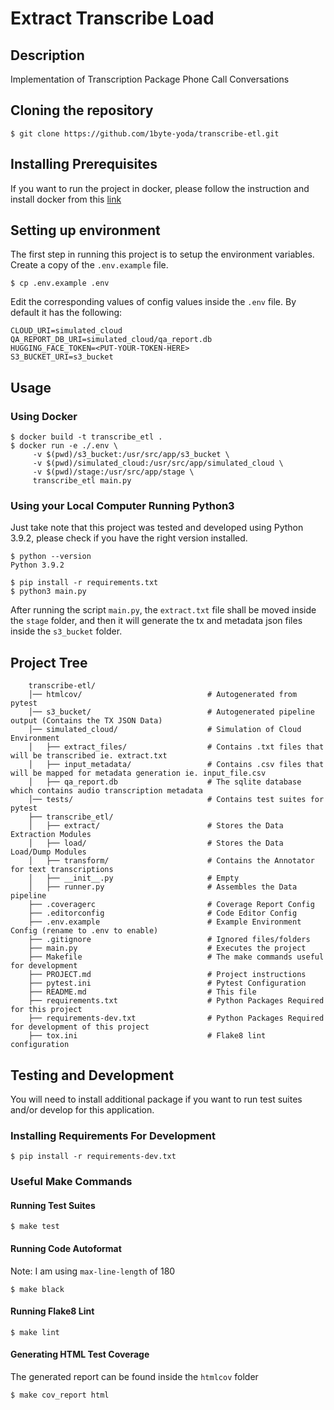 # Extract Transcribe Load



[//]: # ([![Build Status][build-status-shield]][build-status-url])

[//]: # ([![codecov][code-cov-shield]][code-cov-url])

[//]: # ([![codestyle][code-style]][code-style-url])

## Description
Implementation of Transcription Package Phone Call Conversations

## Cloning the repository
```
$ git clone https://github.com/1byte-yoda/transcribe-etl.git
```

## Installing Prerequisites
If you want to run the project in docker, please follow the instruction and install docker from this [link](https://docs.docker.com/get-docker/)

## Setting up environment
The first step in running this project is to setup the environment variables.
Create a copy of the `.env.example` file.
```
$ cp .env.example .env
```

Edit the corresponding values of config values inside the `.env` file.
By default it has the following:
```
CLOUD_URI=simulated_cloud
QA_REPORT_DB_URI=simulated_cloud/qa_report.db
HUGGING_FACE_TOKEN=<PUT-YOUR-TOKEN-HERE>
S3_BUCKET_URI=s3_bucket
```


## Usage

### Using Docker

```
$ docker build -t transcribe_etl .
$ docker run -e ./.env \
     -v $(pwd)/s3_bucket:/usr/src/app/s3_bucket \
     -v $(pwd)/simulated_cloud:/usr/src/app/simulated_cloud \
     -v $(pwd)/stage:/usr/src/app/stage \
     transcribe_etl main.py
```

### Using your Local Computer Running Python3
Just take note that this project was tested and developed using Python 3.9.2, please check if you have the right version installed.
```
$ python --version
Python 3.9.2
```

```
$ pip install -r requirements.txt
$ python3 main.py
```

After running the script `main.py`, the `extract.txt` file shall be moved inside the `stage` folder, and then it will generate the
tx and metadata json files inside the `s3_bucket` folder.

## Project Tree
```
    transcribe-etl/
    │── htmlcov/                            # Autogenerated from pytest 
    │── s3_bucket/                          # Autogenerated pipeline output (Contains the TX JSON Data)
    │── simulated_cloud/                    # Simulation of Cloud Environment
    │   ├── extract_files/                  # Contains .txt files that will be transcribed ie. extract.txt
    │   ├── input_metadata/                 # Contains .csv files that will be mapped for metadata generation ie. input_file.csv
    │   ├── qa_report.db                    # The sqlite database which contains audio transcription metadata 
    │── tests/                              # Contains test suites for pytest
    ├── transcribe_etl/
    │   ├── extract/                        # Stores the Data Extraction Modules
    │   ├── load/                           # Stores the Data Load/Dump Modules
    │   ├── transform/                      # Contains the Annotator for text transcriptions
    │   ├── __init__.py                     # Empty
    │   ├── runner.py                       # Assembles the Data pipeline
    ├── .coveragerc                         # Coverage Report Config
    ├── .editorconfig                       # Code Editor Config
    ├── .env.example                        # Example Environment Config (rename to .env to enable)
    ├── .gitignore                          # Ignored files/folders
    ├── main.py                             # Executes the project
    ├── Makefile                            # The make commands useful for development
    ├── PROJECT.md                          # Project instructions
    ├── pytest.ini                          # Pytest Configuration
    ├── README.md                           # This file
    ├── requirements.txt                    # Python Packages Required for this project
    ├── requirements-dev.txt                # Python Packages Required for development of this project
    ├── tox.ini                             # Flake8 lint configuration
```

## Testing and Development
You will need to install additional package if you want to run test suites and/or develop
for this application.

### Installing Requirements For Development
```
$ pip install -r requirements-dev.txt
```

### Useful Make Commands

#### Running Test Suites
```
$ make test 
```

#### Running Code Autoformat
Note: I am using `max-line-length` of 180
```
$ make black
```

#### Running Flake8 Lint
```
$ make lint
```

#### Generating HTML Test Coverage
The generated report can be found inside the `htmlcov` folder
```
$ make cov_report html
```

[build-status-shield]: https://travis-ci.com/1byte-yoda/ports-automation.svg?branch=main
[build-status-url]: https://travis-ci.com/1byte-yoda/transcribe-etl
[code-cov-shield]: https://codecov.io/gh/1byte-yoda/transcribe-etl
[code-cov-url]: https://codecov.io/gh/1byte-yoda/transcribe-etl
[code-style]: https://img.shields.io/badge/codestyle-flake8-28df99
[code-style-url]: https://github.com/1byte-yoda/transcribe-etl
